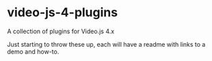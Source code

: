 video-js-4-plugins
==================

A collection of plugins for Video.js 4.x


Just starting to throw these up, each will have a readme with links to a demo and how-to.
